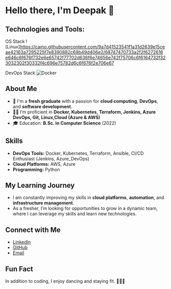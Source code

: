 # Hello there, I'm Deepak 👋

## Technologies and Tools:

 OS Stack 
![Linux]https://camo.githubusercontent.com/9a7d41523541f1a31d2639e15ceae42163a7295225f7e8390882c69b49d406e2/68747470733a2f2f6272616e646c6f676f732e6e65742f77702d636f6e74656e742f75706c6f6164732f323032302f30332f4c696e75782d6c6f676f2e706e67

  DevOps Stack
 ![Docker]()
 

## About Me
- 🌱  I'm a **fresh graduate** with a passion for **cloud computing**, **DevOps**, and **software development**. 
- 👨‍💻 I’m proficient in **Docker, Kubernetes, Terraform, Jenkins, Azure DevOps, Git, Linux,Cloud (Azure & AWS)** 
- 🎓 Education: **B.Sc. in Computer Science** (2022)

## Skills
- **DevOps Tools:** Docker, Kubernetes, Terraform, Ansible, CI/CD Enthusiast (Jenkins, Azure_DevOps)
- **Cloud Platforms:** AWS, Azure
- **Programming:** Python

 ## My Learning Journey
  - I am constantly improving my skills in **cloud platforms**, **automation**, and **infrastructure management**.
  - As a fresher, I’m looking for opportunities to grow in a dynamic team, where I can leverage my skills and learn new technologies.

## Connect with Me

- [LinkedIn](https://www.linkedin.com/in/deepakvakkaladevopsmulticloud/)
- [GitHub](https://github.com/DeepakVakkalaDevOpsMutliCloud?tab=repositories)
- [Email](mailto:vakkaladeepak145@gmail.com)

## Fun Fact
In addition to coding, I enjoy dancing and staying fit. 🚶‍♂️💃
